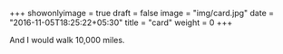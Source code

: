 +++
showonlyimage = true
draft = false
image = "img/card.jpg"
date = "2016-11-05T18:25:22+05:30"
title = "card"
weight = 0
+++

And I would walk 10,000 miles.

